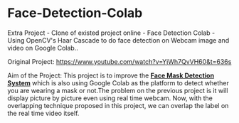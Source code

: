 # Face-Detection-Colab
Extra Project - Clone of existed project online - Face Detection Colab - Using OpenCV's Haar Cascade to do face detection on Webcam image and video on Google Colab..

Original Project: https://www.youtube.com/watch?v=YjWh7QvVH60&t=636s

Aim of the Project: This project is to improve the **[Face Mask Detection System](https://github.com/Guoxuan99/Face-Mask-Detection-System)** which is also using 
Google Colab as the platform to detect whether you are wearing a mask or not.The problem on the previous project is it will display picture by picture even using real time webcam.
Now, with the overlapping technique proposed in this project, we can overlap the label on the real time video itself.


